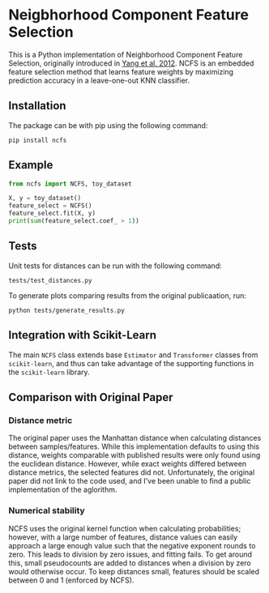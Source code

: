 # Neigbhorhood Component Feature Selection

This is a Python implementation of Neighborhood Component Feature Selection,
originally introduced in [Yang et al. 2012](http://www.jcomputers.us/vol7/jcp0701-19.pdf).
NCFS is an embedded feature selection method that learns feature weights by
maximizing prediction accuracy in a leave-one-out KNN classifier.

## Installation

The package can be with pip using the following command:

`pip install ncfs`

## Example

```python
from ncfs import NCFS, toy_dataset

X, y = toy_dataset()
feature_select = NCFS()
feature_select.fit(X, y)
print(sum(feature_select.coef_ > 1))
```

## Tests

Unit tests for distances can be run with the following command:

`tests/test_distances.py`

To generate plots comparing results from the original publicaation, run:

`python tests/generate_results.py`

## Integration with Scikit-Learn

The main `NCFS` class extends base `Estimator` and `Transformer` classes from
`scikit-learn`, and thus can take advantage of the supporting functions in the
`scikit-learn` library.

## Comparison with Original Paper

### Distance metric

The original paper uses the Manhattan distance when calculating distances
between samples/features. While this implementation defaults to using this
distance, weights comparable with published results were only found using the
euclidean distance. However, while exact weights differed between distance
metrics, the selected features did not. Unfortunately, the original paper
did not link to the code used, and I've been unable to find a public
implementation of the aglorithm.

### Numerical stability

NCFS uses the original kernel function when calculating probabilities; however, with
a large number of features, distance values can easily approach a large enough
value such that the negative exponent rounds to zero. This leads to division by
zero issues, and fitting fails. To get around this, small pseudocounts are added
to distances when a division by zero would otherwise occur. To keep distances
small, features should be scaled between 0 and 1 (enforced by NCFS).

